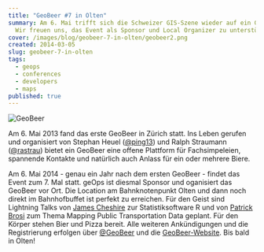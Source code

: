 ```yaml
---
title: "GeoBeer #7 in Olten"
summary: Am 6. Mai trifft sich die Schweizer GIS-Szene wieder auf ein GeoBeer.
  Wir freuen uns, das Event als Sponsor und Local Organizer zu unterstützen.
cover: /images/blog/geobeer-7-in-olten/geobeer2.png
created: 2014-03-05
slug: geobeer-7-in-olten
tags:
  - geops
  - conferences
  - developers
  - maps
published: true
---
```


![GeoBeer](/images/blog/geobeer-7-in-olten/geobeer2.png)

Am 6. Mai 2013 fand das erste GeoBeer in Zürich statt. Ins Leben gerufen und organisiert von Stephan Heuel ([@ping13](http://twitter.com/ping13)) und Ralph Straumann ([@rastrau](http://twitter.com/rastrau)) bietet ein GeoBeer eine offene Plattform für Fachsimpeleien, spannende Kontakte und natürlich auch Anlass für ein oder mehrere Biere.

Am 6. Mai 2014 - genau ein Jahr nach dem ersten GeoBeer - findet das Event zum 7. Mal statt. geOps ist diesmal Sponsor und oganisiert das GeoBeer vor Ort. Die Location am Bahnknotenpunkt Olten und dann noch direkt im Bahnhofbuffet ist perfekt zu erreichen. Für den Geist sind Lightning Talks von [James Cheshire](http://spatial.ly) zur Statistiksoftware R und von [Patrick Brosi](https://www.geops.de/blog/patrickbrosi) zum Thema Mapping Public Transportation Data geplant. Für den Körper stehen Bier und Pizza bereit. Alle weiteren Ankündigungen und die Registrierung erfolgen über [@GeoBeer](http://twitter.com/GeoBeer) und die [GeoBeer-Website](http://geobeer.ch). Bis bald in Olten!

